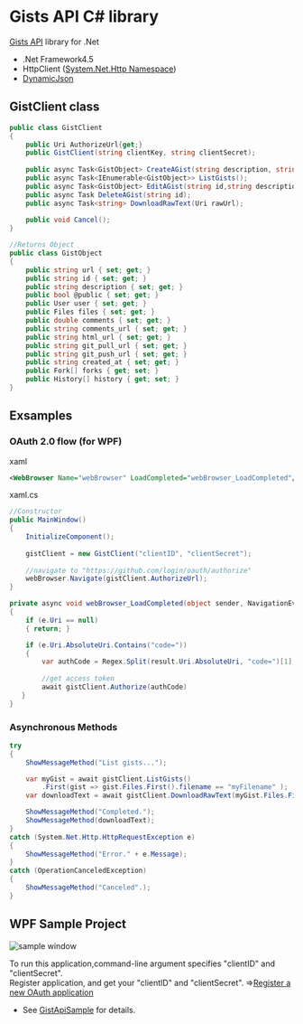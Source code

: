 # Gists API C# library

[Gists API](http://developer.github.com/v3/gists/) library for .Net
- .Net Framework4.5
- HttpClient ([System.Net.Http Namespace](http://msdn.microsoft.com/library/system.net.http.aspx)) 
- [DynamicJson](http://dynamicjson.codeplex.com/)

## GistClient class

```cs
public class GistClient
{
    public Uri AuthorizeUrl{get;}
    public GistClient(string clientKey, string clientSecret);
    
    public async Task<GistObject> CreateAGist(string description, string fileName, bool isPublic, string content);
    public async Task<IEnumerable<GistObject>> ListGists();
    public async Task<GistObject> EditAGist(string id,string description, string filename, string content);
    public async Task DeleteAGist(string id);
    public async Task<string> DownloadRawText(Uri rawUrl); 
    
    public void Cancel();
}

//Returns Object 
public class GistObject
{
    public string url { set; get; }
    public string id { set; get; }
    public string description { set; get; }
    public bool @public { set; get; }
    public User user { set; get; }
    public Files files { set; get; }
    public double comments { set; get; }
    public string comments_url { set; get; }
    public string html_url { set; get; }
    public string git_pull_url { set; get; }
    public string git_push_url { set; get; }
    public string created_at { set; get; }
    public Fork[] forks { get; set; }
    public History[] history { get; set; }
}
```
## Exsamples
### OAuth 2.0 flow (for WPF)
xaml
```xml
<WebBrowser Name="webBrowser" LoadCompleted="webBrowser_LoadCompleted"/>
```
xaml.cs
```cs
//Constructor
public MainWindow()
{
    InitializeComponent();
    
    gistClient = new GistClient("clientID", "clientSecret");
    
    //navigate to "https://github.com/login/oauth/authorize" 
    webBrowser.Navigate(gistClient.AuthorizeUrl);
}

private async void webBrowser_LoadCompleted(object sender, NavigationEventArgs e) 
{
    if (e.Uri == null)
    { return; }

    if (e.Uri.AbsoluteUri.Contains("code="))
    {
        var authCode = Regex.Split(result.Uri.AbsoluteUri, "code=")[1];
        
        //get access token
        await gistClient.Authorize(authCode)
   }
}
```

### Asynchronous Methods

```cs
try
{
    ShowMessageMethod("List gists...");

    var myGist = await gistClient.ListGists()
        .First(gist => gist.Files.First().filename == "myFilename" );
    var downloadText = await gistClient.DownloadRawText(myGist.Files.First().raw_url);

    ShowMessageMethod("Completed.");
    ShowMessageMethod(downloadText);
}
catch (System.Net.Http.HttpRequestException e)
{
    ShowMessageMethod("Error." + e.Message);
}
catch (OperationCanceledException)
{
    ShowMessageMethod("Canceled".);
}
```

## WPF Sample Project
![sample window](https://raw.github.com/pierre3/Images/master/GistApiSampleWindow.png)

To run this application,command-line argument specifies "clientID" and "clientSecret".  
Register application, and get your "clientID" and "clientSecret".
 =>[Register a new OAuth application](https://github.com/settings/applications/new)


- See [GistApiSample](https://github.com/pierre3/GistsApi/tree/master/GistApiSample) for details.
